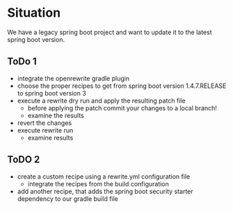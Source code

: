# Situation

We have a legacy spring boot project and want to update it to the latest spring boot version.

## ToDo 1

- integrate the openrewrite gradle plugin
- choose the proper recipes to get from spring boot version 1.4.7.RELEASE to spring boot version 3
- execute a rewrite dry run and apply the resulting patch file
  - before applying the patch commit your changes to a local branch! 
  - examine the results
- revert the changes
- execute rewrite run
  - examine results

## ToDO 2

- create a custom recipe using a rewrite.yml configuration file
  - integrate the recipes from the build configuration
- add another recipe, that adds the spring boot security starter dependency to our gradle build file
